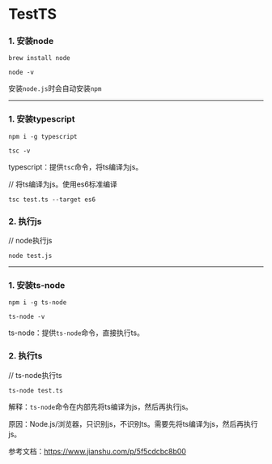 # TestTS

### 1. 安装node

`brew install node`

`node -v`

安装`node.js`时会自动安装`npm`

---

### 1. 安装typescript

`npm i -g typescript`

`tsc -v`

typescript：提供`tsc`命令，将ts编译为js。

// 将ts编译为js。使用es6标准编译

`tsc test.ts --target es6`

### 2. 执行js

// node执行js

`node test.js`

---

### 1. 安装ts-node

`npm i -g ts-node`

`ts-node -v`

ts-node：提供`ts-node`命令，直接执行ts。

### 2. 执行ts

// ts-node执行ts

`ts-node test.ts`

解释：`ts-node`命令在内部先将ts编译为js，然后再执行js。

原因：Node.js/浏览器，只识别js，不识别ts。需要先将ts编译为js，然后再执行js。

参考文档：https://www.jianshu.com/p/5f5cdcbc8b00
